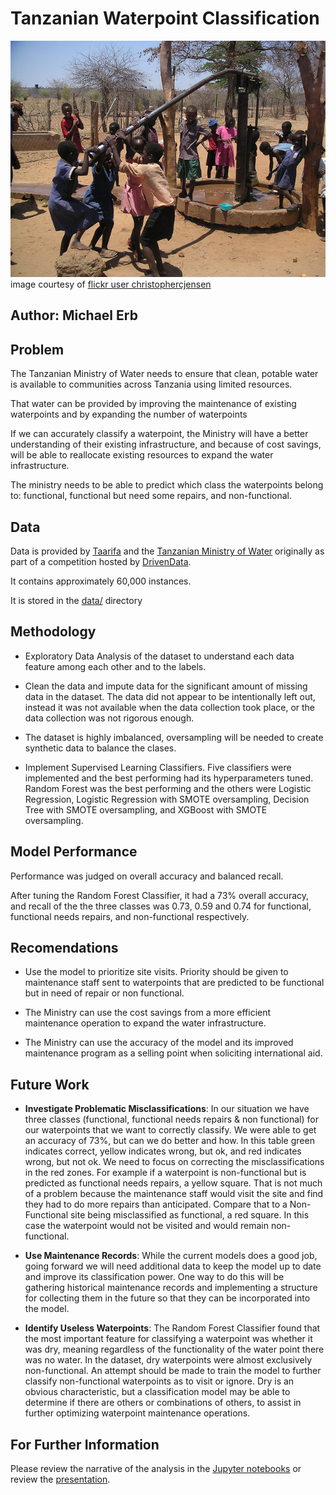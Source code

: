 # Tanzanian Waterpoint Classification

![Pumping Photo](images/pumping.jpg "Tanzanian Water Pump")
image courtesy of [flickr user christophercjensen](https://www.flickr.com/photos/christophercjensen/3559607145)

## Author: Michael Erb

## Problem

The Tanzanian Ministry of Water needs to ensure that clean, potable water is available to communities across Tanzania using limited resources.

That water can be provided by improving the maintenance of existing waterpoints and by expanding the number of waterpoints

If we can accurately classify a waterpoint, the Ministry will have a better understanding of their existing infrastructure, and because of cost savings, will be able to reallocate existing resources to expand the water infrastructure.

The ministry needs to be able to predict which class the waterpoints belong to: functional, functional but need some repairs, and non-functional.

## Data

Data is provided by [Taarifa](http://taarifa.org/) and the [Tanzanian Ministry of Water](http://maji.go.tz/) originally as part of a competition hosted by [DrivenData](https://www.drivendata.org/competitions/7/pump-it-up-data-mining-the-water-table/).

It contains approximately 60,000 instances.

It is stored in the [data/](data/) directory

## Methodology
* Exploratory Data Analysis of the dataset to understand each data feature among each other and to the labels.

* Clean the data and impute data for the significant amount of missing data in the dataset.  The data did not appear to be intentionally left out, instead it was not available when the data collection took place, or the data collection was not rigorous enough.

* The dataset is highly imbalanced, oversampling will be needed to create synthetic data to balance the clases.

* Implement Supervised Learning Classifiers. Five classifiers were implemented and the best performing had its hyperparameters tuned.  Random Forest was the best performing and the others were Logistic Regression, Logistic Regression with SMOTE oversampling, Decision Tree with SMOTE oversampling, and XGBoost with SMOTE oversampling.

## Model Performance
Performance was judged on overall accuracy and balanced recall.

After tuning the Random Forest Classifier, it had a 73% overall accuracy, and recall of the the three classes was 0.73, 0.59 and 0.74 for functional, functional needs repairs, and non-functional respectively.

## Recomendations
* Use the model to prioritize site visits.  Priority should be given to maintenance staff sent to waterpoints that are predicted to be functional but in need of repair or non functional.

* The Ministry can use the cost savings from a more efficient maintenance operation to expand the water infrastructure.

* The Ministry can use the accuracy of the model and its improved maintenance program as a selling point when soliciting international aid.

## Future Work
* **Investigate Problematic Misclassifications**: In our situation we have three classes (functional, functional needs repairs & non functional) for our waterpoints that we want to correctly classify.  We were able to get an accuracy of 73%, but can we do better and how.  In this table green indicates correct, yellow indicates wrong, but ok, and red indicates wrong, but not ok.  We need to focus on correcting the misclassifications in the red zones.  For example if a waterpoint is non-functional but is predicted as functional needs repairs, a yellow square. That is not much of a problem because the maintenance staff would visit the site and find they had to do more repairs than anticipated.  Compare that to a Non-Functional site being misclassified as functional, a red square.  In this case the waterpoint would not be visited and would remain non-functional.

* **Use Maintenance Records**: While the current models does a good job, going forward we will need additional data to keep the model up to date and improve its classification power.  One way to do this will be gathering historical maintenance records and implementing a structure for collecting them in the future so that they can be incorporated into the model.

* **Identify Useless Waterpoints**: The Random Forest Classifier found that the most important feature for classifying a waterpoint was whether it was dry, meaning regardless of the functionality of the water point there was no water.  In the dataset, dry waterpoints were almost exclusively non-functional.  An attempt should be made to train the model to further classify non-functional waterpoints as to visit or ignore.  Dry is an obvious characteristic, but a classification model may be able to determine if there are others or combinations of others, to assist in further optimizing waterpoint maintenance operations.

## For Further Information
Please review the narrative of the analysis in the [Jupyter notebooks](index.ipynb) or review the [presentation](Tanzanian_Waterpoints_Presentation.pdf).
